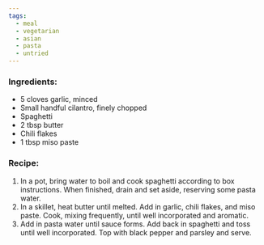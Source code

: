 ```yaml
---
tags:
  - meal
  - vegetarian
  - asian
  - pasta
  - untried
---
```

### Ingredients:
- 5 cloves garlic, minced
- Small handful cilantro, finely chopped
- Spaghetti
- 2 tbsp butter
- Chili flakes
- 1 tbsp miso paste

### Recipe:
1. In a pot, bring water to boil and cook spaghetti according to box instructions. When finished, drain and set aside, reserving some pasta water.
2. In a skillet, heat butter until melted. Add in garlic, chili flakes, and miso paste. Cook, mixing frequently, until well incorporated and aromatic. 
3. Add in pasta water until sauce forms. Add back in spaghetti and toss until well incorporated. Top with black pepper and parsley and serve. 
